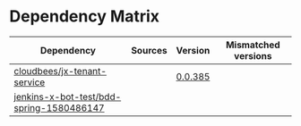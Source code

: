 # Dependency Matrix

Dependency | Sources | Version | Mismatched versions
---------- | ------- | ------- | -------------------
[cloudbees/jx-tenant-service](https://github.com/cloudbees/jx-tenant-service) |  | [0.0.385](https://github.com/cloudbees/jx-tenant-service/releases/tag/v0.0.385) | 
[jenkins-x-bot-test/bdd-spring-1580486147](https://github.com/jenkins-x-bot-test/bdd-spring-1580486147.git) |  | []() | 
